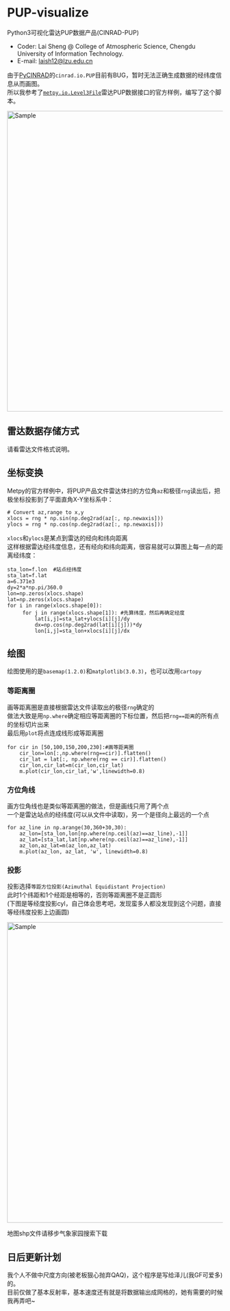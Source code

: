 # PUP-visualize
Python3可视化雷达PUP数据产品(CINRAD-PUP)
* Coder: Lai Sheng @ College of Atmospheric Science, Chengdu University of Information Technology.
* E-mail: laish12@lzu.edu.cn

由于[PyCINRAD](https://github.com/CyanideCN/PyCINRAD)的`cinrad.io.PUP`目前有BUG，暂时无法正确生成数据的经纬度信息从而画图。<br>
所以我参考了[`metpy.io.Level3File`](https://unidata.github.io/MetPy/latest/examples/formats/NEXRAD_Level_3_File.html#sphx-glr-examples-formats-nexrad-level-3-file-py)雷达PUP数据接口的官方样例，编写了这个脚本。<br>
<p align="left">
    <img src="https://github.com/laishenggx/PUP-viusalize/raw/master/sample.png" alt="Sample"  width="700">
</p>

## 雷达数据存储方式

请看雷达文件格式说明。

## 坐标变换
Metpy的官方样例中，将PUP产品文件雷达体扫的方位角`az`和极径`rng`读出后，把极坐标投影到了平面直角X-Y坐标系中：<br>
```
# Convert az,range to x,y
xlocs = rng * np.sin(np.deg2rad(az[:, np.newaxis]))
ylocs = rng * np.cos(np.deg2rad(az[:, np.newaxis]))
```
`xlocs`和`ylocs`是某点到雷达的经向和纬向距离<br>
这样根据雷达经纬度信息，还有经向和纬向距离，很容易就可以算图上每一点的距离经纬度：<br>
```
sta_lon=f.lon  #站点经纬度
sta_lat=f.lat
a=6.371e3
dy=2*a*np.pi/360.0
lon=np.zeros(xlocs.shape)
lat=np.zeros(xlocs.shape)
for i in range(xlocs.shape[0]):
     for j in range(xlocs.shape[1]): #先算纬度，然后再确定经度
         lat[i,j]=sta_lat+ylocs[i][j]/dy
         dx=np.cos(np.deg2rad(lat[i][j]))*dy
         lon[i,j]=sta_lon+xlocs[i][j]/dx
```
## 绘图
绘图使用的是`basemap(1.2.0)`和`matplotlib(3.0.3)`，也可以改用`cartopy`<br>
### 等距离圈
画等距离圈是直接根据雷达文件读取出的极径`rng`确定的<br>
做法大致是用`np.where`确定相应等距离圈的下标位置，然后把`rng==距离`的所有点的坐标切片出来<br>
最后用`plot`将点连成线形成等距离圈<br>
```
for cir in [50,100,150,200,230]:#画等距离圈
    cir_lon=lon[:,np.where(rng==cir)].flatten()
    cir_lat = lat[:, np.where(rng == cir)].flatten()
    cir_lon,cir_lat=m(cir_lon,cir_lat)
    m.plot(cir_lon,cir_lat,'w',linewidth=0.8)
```
### 方位角线
画方位角线也是类似等距离圈的做法，但是画线只用了两个点<br>
一个是雷达站点的经纬度(可以从文件中读取)，另一个是径向上最远的一个点<br>
```
for az_line in np.arange(30,360+30,30):
    az_lon=[sta_lon,lon[np.where(np.ceil(az)==az_line),-1]]
    az_lat=[sta_lat,lat[np.where(np.ceil(az)==az_line),-1]]
    az_lon,az_lat=m(az_lon,az_lat)
    m.plot(az_lon, az_lat, 'w', linewidth=0.8)
```
### 投影
投影选择`等距方位投影(Azimuthal Equidistant Projection)`<br>
此时1个纬距和1个经距是相等的，否则等距离圈不是正圆形<br>
(下图是等经度投影cyl，自己体会思考吧，发现蛮多人都没发现到这个问题，直接等经纬度投影上边画圆)<br>
<p align="left">
    <img src="https://github.com/laishenggx/PUP-viusalize/raw/master/sample_cyl.png" alt="Sample"  width="700">
</p>
地图shp文件请移步气象家园搜索下载<br>

## 日后更新计划
我个人不做中尺度方向(被老板狠心抛弃QAQ)，这个程序是写给泽儿(我GF可爱多)的。<br>
目前仅做了基本反射率，基本速度还有就是将数据输出成网格的，她有需要的时候我再弄吧~<br>
